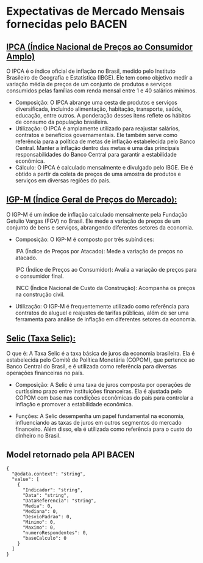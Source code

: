 # Expectativas de Mercado Mensais fornecidas pelo BACEN

## [IPCA (Índice Nacional de Preços ao Consumidor Amplo)](https://olinda.bcb.gov.br/olinda/servico/Expectativas/versao/v1/odata/ExpectativaMercadoMensais?%24format=json&%24orderby=Data%20desc&%24filter=Indicador%20eq%20'IPCA'&%24top=10000)
O IPCA é o índice oficial de inflação no Brasil, medido pelo Instituto Brasileiro de Geografia e Estatística (IBGE). Ele tem como objetivo medir a variação média de preços de um conjunto de produtos e serviços consumidos pelas famílias com renda mensal entre 1 e 40 salários mínimos.

 * Composição: O IPCA abrange uma cesta de produtos e serviços diversificada, incluindo alimentação, habitação, transporte, saúde, educação, entre outros. A ponderação desses itens reflete os hábitos de consumo da população brasileira.
 * Utilização: O IPCA é amplamente utilizado para reajustar salários, contratos e benefícios governamentais. Ele também serve como referência para a política de metas de inflação estabelecida pelo Banco Central. Manter a inflação dentro das metas é uma das principais responsabilidades do Banco Central para garantir a estabilidade econômica.
 * Cálculo: O IPCA é calculado mensalmente e divulgado pelo IBGE. Ele é obtido a partir da coleta de preços de uma amostra de produtos e serviços em diversas regiões do país.

## [IGP-M (Índice Geral de Preços do Mercado):](https://olinda.bcb.gov.br/olinda/servico/Expectativas/versao/v1/odata/ExpectativaMercadoMensais?%24format=json&%24orderby=Data%20desc&%24filter=Indicador%20eq%20'IGP-M'&%24top=10000)
 O IGP-M é um índice de inflação calculado mensalmente pela Fundação Getulio Vargas (FGV) no Brasil. Ele mede a variação de preços de um conjunto de bens e serviços, abrangendo diferentes setores da economia.

* Composição: O IGP-M é composto por três subíndices:
  
  IPA (Índice de Preços por Atacado): Mede a variação de preços no atacado.
  
  IPC (Índice de Preços ao Consumidor): Avalia a variação de preços para o consumidor final.
  
  INCC (Índice Nacional de Custo da Construção): Acompanha os preços na construção civil.
  
* Utilização: O IGP-M é frequentemente utilizado como referência para contratos de aluguel e reajustes de tarifas públicas, além de ser uma ferramenta para análise de inflação em diferentes setores da economia.

## [Selic (Taxa Selic):](https://olinda.bcb.gov.br/olinda/servico/Expectativas/versao/v1/odata/ExpectativaMercadoMensais?%24format=json&%24orderby=Data%20desc&%24filter=Indicador%20eq%20'Selic'&%24top=10000)
O que é: A Taxa Selic é a taxa básica de juros da economia brasileira. Ela é estabelecida pelo Comitê de Política Monetária (COPOM), que pertence ao Banco Central do Brasil, e é utilizada como referência para diversas operações financeiras no país.

* Composição: A Selic é uma taxa de juros composta por operações de curtíssimo prazo entre instituições financeiras. Ela é ajustada pelo COPOM com base nas condições econômicas do país para controlar a inflação e promover a estabilidade econômica.
  
* Funções: A Selic desempenha um papel fundamental na economia, influenciando as taxas de juros em outros segmentos do mercado financeiro. Além disso, ela é utilizada como referência para o custo do dinheiro no Brasil.


## Model retornado pela API BACEN
```
{
  "@odata.context": "string",
  "value": [
    {
      "Indicador": "string",
      "Data": "string",
      "DataReferencia": "string",
      "Media": 0,
      "Mediana": 0,
      "DesvioPadrao": 0,
      "Minimo": 0,
      "Maximo": 0,
      "numeroRespondentes": 0,
      "baseCalculo": 0
    }
  ]
}
```

